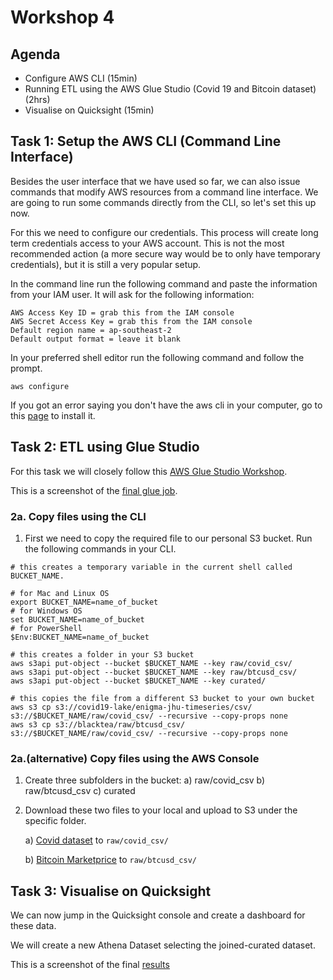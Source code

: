# Workshop 4

## Agenda

- Configure AWS CLI (15min)
- Running ETL using the AWS Glue Studio (Covid 19 and Bitcoin dataset) (2hrs)
- Visualise on Quicksight (15min)

## Task 1: Setup the AWS CLI (Command Line Interface)

Besides the user interface that we have used so far, we can also issue commands that modify AWS resources from a command line interface. We are going to run some commands directly from the CLI, so let's set this up now. 

For this we need to configure our credentials. This process will create long term credentials access to your AWS account. This is not the most recommended action (a more secure way would be to only have temporary credentials), but it is still a very popular setup.

In the command line run the following command and paste the information from your IAM user. It will ask for the following information:

```
AWS Access Key ID = grab this from the IAM console 
AWS Secret Access Key = grab this from the IAM console 
Default region name = ap-southeast-2
Default output format = leave it blank
```

In your preferred shell editor run the following command and follow the prompt.
```
aws configure
```
 
If you got an error saying you don't have the aws cli in your computer, go to this [page](https://docs.aws.amazon.com/cli/latest/userguide/getting-started-install.html) to install it.

## Task 2: ETL using Glue Studio

For this task we will closely follow this [AWS Glue Studio Workshop](https://catalog.us-east-1.prod.workshops.aws/workshops/71b5bdcf-7eb1-4549-b851-66adc860cd04/en-US/0-introduction).

This is a screenshot of the [final glue job](./images/glue-job-final.png).

### 2a. Copy files using the CLI
1) First we need to copy the required file to our personal S3 bucket. Run the following commands in your CLI. 

```
# this creates a temporary variable in the current shell called BUCKET_NAME. 

# for Mac and Linux OS
export BUCKET_NAME=name_of_bucket 
# for Windows OS
set BUCKET_NAME=name_of_bucket 
# for PowerShell
$Env:BUCKET_NAME=name_of_bucket 

# this creates a folder in your S3 bucket
aws s3api put-object --bucket $BUCKET_NAME --key raw/covid_csv/
aws s3api put-object --bucket $BUCKET_NAME --key raw/btcusd_csv/
aws s3api put-object --bucket $BUCKET_NAME --key curated/

# this copies the file from a different S3 bucket to your own bucket
aws s3 cp s3://covid19-lake/enigma-jhu-timeseries/csv/ s3://$BUCKET_NAME/raw/covid_csv/ --recursive --copy-props none
aws s3 cp s3://blacktea/raw/btcusd_csv/ s3://$BUCKET_NAME/raw/covid_csv/ --recursive --copy-props none
```

### 2a.(alternative) Copy files using the AWS Console

1) Create three subfolders in the bucket:
    a) raw/covid_csv
    b) raw/btcusd_csv
    c) curated

2) Download these two files to your local and upload to S3 under the specific folder.

    a) [Covid dataset](/files/jhu_csse_covid_19_timeseries_merged.csv) to `raw/covid_csv/`

    b) [Bitcoin Marketprice](/files/btcusd_raw.csv) to `raw/btcusd_csv/`


## Task 3: Visualise on Quicksight

We can now jump in the Quicksight console and create a dashboard for these data.

We will create a new Athena Dataset selecting the joined-curated dataset.

This is a screenshot of the final [results](./images/quicksight-final.png)
